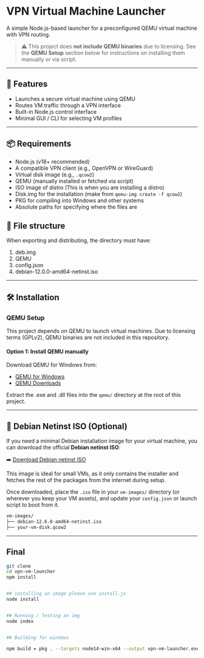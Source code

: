 # VPN Virtual Machine Launcher

A simple Node.js-based launcher for a preconfigured QEMU virtual machine with VPN routing.

> ⚠️ This project does **not include QEMU binaries** due to licensing. See the **QEMU Setup** section below for instructions on installing them manually or via script.

---

## 🚀 Features
- Launches a secure virtual machine using QEMU
- Routes VM traffic through a VPN interface
- Built-in Node.js control interface
- Minimal GUI / CLI for selecting VM profiles

---

## 📦 Requirements
- Node.js (v18+ recommended)
- A compatible VPN client (e.g., OpenVPN or WireGuard)
- Virtual disk image (e.g., `.qcow2`)
- QEMU (manually installed or fetched via script)
- ISO image of distro (This is when you are installing a distro)
- Disk.img for the installation (make from `qemu-img create -f qcow2`)
- PKG for compiling into Windows and other systems
- Absolute paths for specifying where the files are

## 📁 File structure
When exporting and distributing, the directory must have:
1. deb.img
2. QEMU
3. config.json
4. debian-12.0.0-amd64-netinst.iso

---

## 🛠️ Installation
### QEMU Setup
This project depends on QEMU to launch virtual machines. Due to licensing terms (GPLv2), QEMU binaries are not included in this repository.

#### Option 1: Install QEMU manually
Download QEMU for Windows from:
- [QEMU for Windows](https://qemu.weilnetz.de/)
- [QEMU Downloads](https://www.qemu.org/download/)

Extract the .exe and .dll files into the `qemu/` directory at the root of this project.

---

## 🐧 Debian Netinst ISO (Optional)

If you need a minimal Debian installation image for your virtual machine, you can download the official **Debian netinst ISO**:

➡️ [Download Debian netinst ISO](https://www.debian.org/distrib/netinst)

This image is ideal for small VMs, as it only contains the installer and fetches the rest of the packages from the internet during setup.

Once downloaded, place the `.iso` file in your `vm-images/` directory (or wherever you keep your VM assets), and update your `config.json` or launch script to boot from it.

```bash
vm-images/
├── debian-12.6.0-amd64-netinst.iso
├── your-vm-disk.qcow2
```

---


## Final

```bash
git clone 
cd vpn-vm-launcher
npm install


## installing an image please use install.js
node install


## Running / Testing an img 
node index


## Building for windows

npm build = pkg . --targets node14-win-x64 --output vpn-vm-launcher.exe --debug




```

